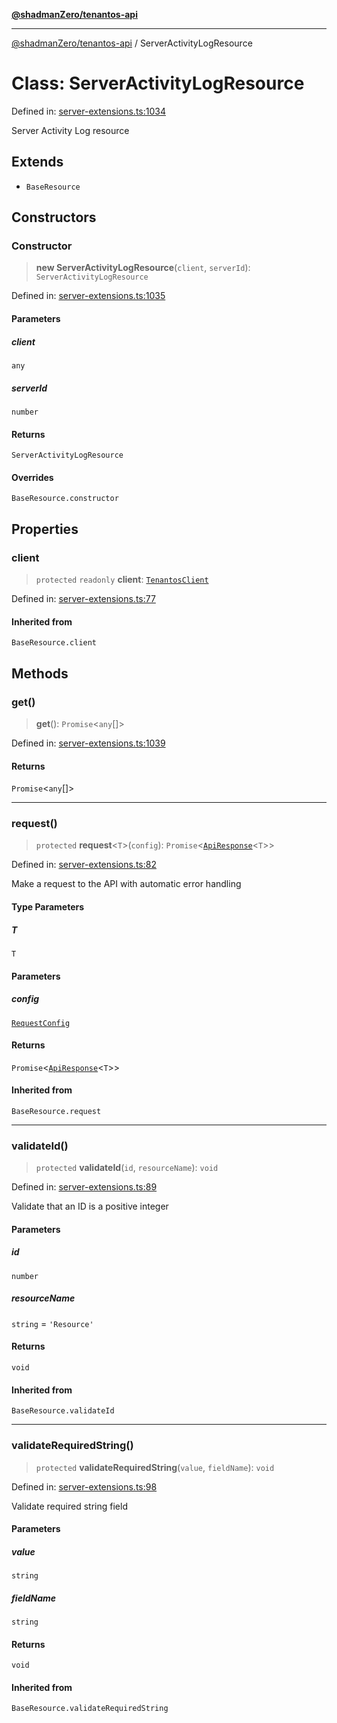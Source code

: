 [**@shadmanZero/tenantos-api**](../README.md)

***

[@shadmanZero/tenantos-api](../globals.md) / ServerActivityLogResource

# Class: ServerActivityLogResource

Defined in: [server-extensions.ts:1034](https://github.com/shadmanZero/tenantos-api/blob/a3061c31c45f4aa1cfaa0e889df3cea522a254ad/src/server-extensions.ts#L1034)

Server Activity Log resource

## Extends

- `BaseResource`

## Constructors

### Constructor

> **new ServerActivityLogResource**(`client`, `serverId`): `ServerActivityLogResource`

Defined in: [server-extensions.ts:1035](https://github.com/shadmanZero/tenantos-api/blob/a3061c31c45f4aa1cfaa0e889df3cea522a254ad/src/server-extensions.ts#L1035)

#### Parameters

##### client

`any`

##### serverId

`number`

#### Returns

`ServerActivityLogResource`

#### Overrides

`BaseResource.constructor`

## Properties

### client

> `protected` `readonly` **client**: [`TenantosClient`](TenantosClient.md)

Defined in: [server-extensions.ts:77](https://github.com/shadmanZero/tenantos-api/blob/a3061c31c45f4aa1cfaa0e889df3cea522a254ad/src/server-extensions.ts#L77)

#### Inherited from

`BaseResource.client`

## Methods

### get()

> **get**(): `Promise`\<`any`[]\>

Defined in: [server-extensions.ts:1039](https://github.com/shadmanZero/tenantos-api/blob/a3061c31c45f4aa1cfaa0e889df3cea522a254ad/src/server-extensions.ts#L1039)

#### Returns

`Promise`\<`any`[]\>

***

### request()

> `protected` **request**\<`T`\>(`config`): `Promise`\<[`ApiResponse`](../interfaces/ApiResponse.md)\<`T`\>\>

Defined in: [server-extensions.ts:82](https://github.com/shadmanZero/tenantos-api/blob/a3061c31c45f4aa1cfaa0e889df3cea522a254ad/src/server-extensions.ts#L82)

Make a request to the API with automatic error handling

#### Type Parameters

##### T

`T`

#### Parameters

##### config

[`RequestConfig`](../interfaces/RequestConfig.md)

#### Returns

`Promise`\<[`ApiResponse`](../interfaces/ApiResponse.md)\<`T`\>\>

#### Inherited from

`BaseResource.request`

***

### validateId()

> `protected` **validateId**(`id`, `resourceName`): `void`

Defined in: [server-extensions.ts:89](https://github.com/shadmanZero/tenantos-api/blob/a3061c31c45f4aa1cfaa0e889df3cea522a254ad/src/server-extensions.ts#L89)

Validate that an ID is a positive integer

#### Parameters

##### id

`number`

##### resourceName

`string` = `'Resource'`

#### Returns

`void`

#### Inherited from

`BaseResource.validateId`

***

### validateRequiredString()

> `protected` **validateRequiredString**(`value`, `fieldName`): `void`

Defined in: [server-extensions.ts:98](https://github.com/shadmanZero/tenantos-api/blob/a3061c31c45f4aa1cfaa0e889df3cea522a254ad/src/server-extensions.ts#L98)

Validate required string field

#### Parameters

##### value

`string`

##### fieldName

`string`

#### Returns

`void`

#### Inherited from

`BaseResource.validateRequiredString`
